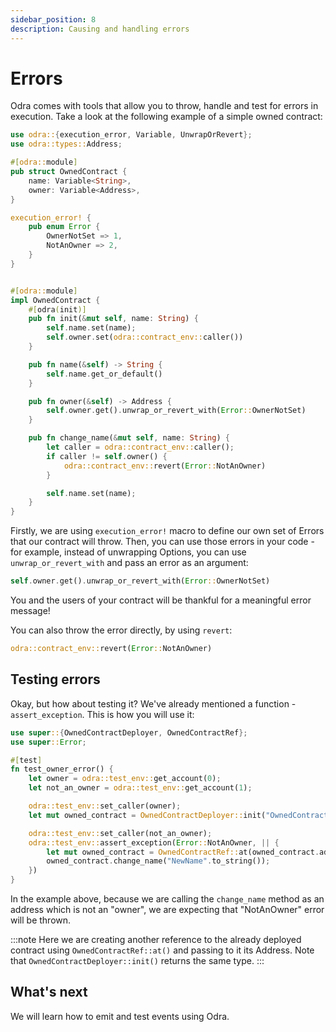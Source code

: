 ```yaml
---
sidebar_position: 8
description: Causing and handling errors
---
```


# Errors

Odra comes with tools that allow you to throw, handle and test for errors in execution. Take a look at the
following example of a simple owned contract:

```rust title="examples/src/docs/errors.rs"
use odra::{execution_error, Variable, UnwrapOrRevert};
use odra::types::Address;

#[odra::module]
pub struct OwnedContract {
    name: Variable<String>,
    owner: Variable<Address>,
}

execution_error! {
    pub enum Error {
        OwnerNotSet => 1,
        NotAnOwner => 2,
    }
}


#[odra::module]
impl OwnedContract {
    #[odra(init)]
    pub fn init(&mut self, name: String) {
        self.name.set(name);
        self.owner.set(odra::contract_env::caller())
    }

    pub fn name(&self) -> String {
        self.name.get_or_default()
    }

    pub fn owner(&self) -> Address {
        self.owner.get().unwrap_or_revert_with(Error::OwnerNotSet)
    }

    pub fn change_name(&mut self, name: String) {
        let caller = odra::contract_env::caller();
        if caller != self.owner() {
            odra::contract_env::revert(Error::NotAnOwner)
        }

        self.name.set(name);
    }
}
```

Firstly, we are using `execution_error!` macro to define our own set of Errors that our contract will
throw. Then, you can use those errors in your code - for example, instead of unwrapping Options, you can use
`unwrap_or_revert_with` and pass an error as an argument:

```rust title="examples/src/docs/errors.rs"
self.owner.get().unwrap_or_revert_with(Error::OwnerNotSet)
```

You and the users of your contract will be thankful for a meaningful error message!

You can also throw the error directly, by using `revert`:

```rust title="examples/src/docs/errors.rs"
odra::contract_env::revert(Error::NotAnOwner)
```

## Testing errors

Okay, but how about testing it? We've already mentioned a function - `assert_exception`. This is how you will
use it:

```rust title="examples/src/docs/errors.rs"
use super::{OwnedContractDeployer, OwnedContractRef};
use super::Error;

#[test]
fn test_owner_error() {
    let owner = odra::test_env::get_account(0);
    let not_an_owner = odra::test_env::get_account(1);

    odra::test_env::set_caller(owner);
    let mut owned_contract = OwnedContractDeployer::init("OwnedContract".to_string());

    odra::test_env::set_caller(not_an_owner);
    odra::test_env::assert_exception(Error::NotAnOwner, || {
        let mut owned_contract = OwnedContractRef::at(owned_contract.address());
        owned_contract.change_name("NewName".to_string());
    })
}
```

In the example above, because we are calling the `change_name` method as an address which is not an "owner",
we are expecting that "NotAnOwner" error will be thrown.

:::note
Here we are creating another reference to the already deployed contract using `OwnedContractRef::at()` and passing to it
its Address. Note that `OwnedContractDeployer::init()` returns the same type.
:::

## What's next
We will learn how to emit and test events using Odra.
